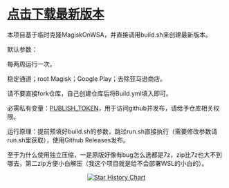 # [点击下载最新版本](https://github.com/yige-yigeren/MagiskOnWSAAuto/releases/latest)

本项目基于临时克隆MagiskOnWSA，并直接调用build.sh来创建最新版本。

默认参数：

每两周运行一次。

稳定通道；root Magisk；Google Play；去除亚马逊商店。

请不要直接fork仓库，自己创建仓库后将Build.yml填入即可。

必需私有变量：[PUBLISH_TOKEN](https://github.com/settings/tokens)，用于访问github并发布，请给予仓库相关权限。

运行原理：提前预填好build.sh的参数，跳过run.sh直接执行（需要修改参数请run.sh里获取），使用Github Releases发布。

至于为什么使用独立压缩，一是原版好像有bug怎么选都是7z，zip比7z也大不到哪去，第二zip方便小白解压（我这个项目就是给不会部署WSL的小白的）。

<p align="center">
  <a href="https://star-history.com/#yige-yigeren//MagiskOnWSAAuto&Date">
    <img src="https://api.star-history.com/svg?repos=yige-yigeren/MagiskOnWSAAuto&type=Date" alt="Star History Chart">
  </a>
</p>
